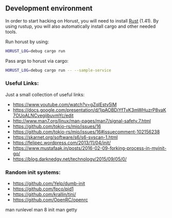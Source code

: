 ## Development environment
In order to start hacking on Horust, you will need to install [Rust](https://www.rust-lang.org/tools/install) (1.41).
By using rustup, you will also automatically install cargo and other needed tools.

Run horust by using:
```bash
HORUST_LOG=debug cargo run 
```

Pass args to horust via cargo:
```bash
HORUST_LOG=debug cargo run -- --sample-service
```

### Useful Links:
Just a small collection of useful links:
* https://www.youtube.com/watch?v=gZqIEstv5lM
* https://docs.google.com/presentation/d/1jpAOBDiYfTvK3mWHuzrP8vaK7OUoALNCvegiibuvmYc/edit
* http://www.man7.org/linux/man-pages/man7/signal-safety.7.html
* https://github.com/tokio-rs/mio/issues/16 
* https://github.com/tokio-rs/mio/issues/16#issuecomment-102156238
* https://skarnet.org/software/s6/s6-svscan-1.html
* https://felipec.wordpress.com/2013/11/04/init/
* https://www.mustafaak.in/posts/2016-02-09-forking-process-in-myinit-go/
* https://blog.darknedgy.net/technology/2015/09/05/0/

### Random init systems:
* https://github.com/Yelp/dumb-init
* https://github.com/fpco/pid1
* https://github.com/krallin/tini/
* https://github.com/OpenRC/openrc

man runlevel
man 8 init
man getty
